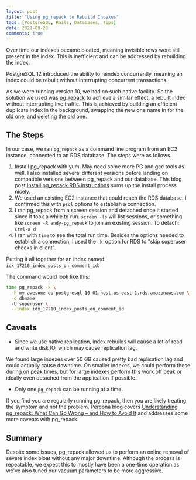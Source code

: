```yaml
---
layout: post
title: "Using pg_repack to Rebuild Indexes"
tags: [PostgreSQL, Rails, Databases, Tips]
date: 2021-09-28
comments: true
---
```


Over time our indexes became bloated, meaning invisible rows were still present in the index. This is inefficient and can be addressed by rebuilding the index.

PostgreSQL 12 introduced the ability to reindex concurrently, meaning an index could be rebuilt without interrupting concurrent transactions.

As we were running version 10, we had no such native facility. So the solution we used was [pg_repack](https://reorg.github.io/pg_repack/) to achieve a similar effect, a rebuilt index without interrupting live traffic. This is achieved by building an efficient duplicate index in the background, swapping the new one name in for the old one, and deleting the old one.

## The Steps
In our case, we ran `pg_repack` as a command line program from an EC2 instance, connected to an RDS database. The steps were as follows.

1. Install pg_repack with yum. May need some more PG and gcc tools as well. I also installed several different versions before landing on compatible versions between pg_repack and our database.
This blog post [Install pg_repack RDS instructions](https://theituniversecom.wordpress.com/install-pg_repack-on-amazon-ec2-for-rds-postgresql-instances/) sums up the install process nicely.
1. We used an existing EC2 instance that could reach the RDS database. I confirmed this with `psql` options to establish a connection.
1. I ran pg_repack from a screen session and detached once it started since it took a while to run. `screen -ls` will list sessions, or something like `screen -R andy-pg_repack` to join an existing session. To detach: `Ctrl-a d`
1. I ran with `time` to see the total run time. Besides the options needed to establish a connection, I used the `-k `option for RDS to "skip superuser checks in client".

Putting it all together for an index named: `idx_17210_index_posts_on_comment_id`:

The command would look like this:
```sh
time pg_repack -k \
  -h my-awesome-db-postgresql-10-01.host.us-east-1.rds.amazonaws.com \
  -d dbname
  -U superuser \
  --index idx_17210_index_posts_on_comment_id
```

## Caveats
* Since we use native replication, index rebuilds will cause a lot of read and write disk IO, which may cause replication lag.

We found large indexes over 50 GB caused pretty bad replication lag and could actually cause downtime. On smaller indexes, we could perform these during on peak times, but for large indexes perform this work off peak or ideally even detached from the application if possible.

* Only one `pg_repack` can be running at a time.

If you find you are regularly running pg_repack, then you are likely treating the symptom and not the problem. Percona blog covers [Understanding pg_repack: What Can Go Wrong – and How to Avoid It](https://www.percona.com/blog/2021/06/24/understanding-pg_repack-what-can-go-wrong-and-how-to-avoid-it/) and addresses some more caveats with pg_repack.

## Summary
Despite some issues, pg_repack allowed us to perform an online removal of severe index bloat without any major downtime. Although the process is repeatable, we expect this to mostly have been a one-time operation as we've also tuned our vacuum parameters to be more aggressive.
